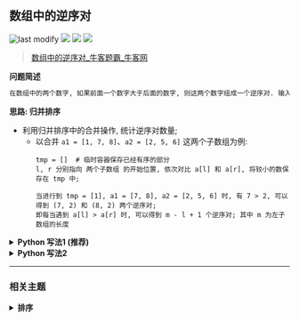 ## 数组中的逆序对
<!--START_SECTION:badge-->
![last modify](https://img.shields.io/static/v1?label=last%20modify&message=2025-07-08%2016%3A53%3A13&label_color=gray&color=thistle&style=flat-square)
[![](https://img.shields.io/static/v1?label=&message=%E4%B8%AD%E7%AD%89&label_color=gray&color=yellow&style=flat-square)](../../../README.md#中等)
[![](https://img.shields.io/static/v1?label=&message=%E7%89%9B%E5%AE%A2&label_color=gray&color=green&style=flat-square)](../../../README.md#牛客)
[![](https://img.shields.io/static/v1?label=&message=%E6%8E%92%E5%BA%8F&label_color=gray&color=blue&style=flat-square)](../../../README.md#排序)
<!--END_SECTION:badge-->
<!--info
tags: [排序]
source: 牛客
level: 中等
number: '0118'
name: 数组中的逆序对
companies: []
-->

> [数组中的逆序对_牛客题霸_牛客网](https://www.nowcoder.com/practice/96bd6684e04a44eb80e6a68efc0ec6c5)

<summary><b>问题简述</b></summary>

```txt
在数组中的两个数字, 如果前面一个数字大于后面的数字, 则这两个数字组成一个逆序对. 输入一个数组,求出这个数组中的逆序对的总数P. 并将P对1000000007取模的结果输出. 即输出P mod 1000000007
```

<!--
<details><summary><b>详细描述</b></summary>

```txt
```

</details>
-->

<!-- <div align="center"><img src="../../../_assets/xxx.png" height="300" /></div> -->

<summary><b>思路: 归并排序</b></summary>

- 利用归并排序中的合并操作, 统计逆序对数量;
    - 以合并 `a1 = [1, 7, 8]`、`a2 = [2, 5, 6]` 这两个子数组为例:
        ```
        tmp = []  # 临时容器保存已经有序的部分
        l, r 分别指向 两个子数组 的开始位置, 依次对比 a[l] 和 a[r], 将较小的数保存在 tmp 中;

        当进行到 tmp = [1], a1 = [7, 8], a2 = [2, 5, 6] 时, 有 7 > 2, 可以得到 (7, 2) 和 (8, 2) 两个逆序对;
        即每当遇到 a[l] > a[r] 时, 可以得到 m - l + 1 个逆序对; 其中 m 为左子数组的长度
        ```
<details><summary><b>Python 写法1 (推荐) </b></summary>

```python
class Solution:
    def InversePairs(self , data: List[int]) -> int:

        def merge(a, lo, hi):
            if lo >= hi: return 0

            ret = 0
            m = (lo + hi) // 2
            ret += merge(a, lo, m)  # 左子数组能产生的逆序对数量
            ret += merge(a, m + 1, hi)  # 右子数组能产生的逆序对数量

            tmp = []  # 临时容器保存已经有序的部分
            l, r = lo, m + 1
            while l <= m and r <= hi:
                if a[l] <= a[r]:
                    tmp.append(a[l])
                    l += 1
                else:  # a[l] > a[r]
                    ret += m - l + 1  # 当前位置能产生的逆序对
                    tmp.append(a[r])
                    r += 1

            tmp += a[l:m + 1] or a[r:hi + 1]  # 拼接剩余部分, 此时不会产生逆序对
            a[lo:hi + 1] = tmp
            return ret

        ret = merge(data, 0, len(data) - 1)
        # print(data)
        return ret % 1000000007
```

</details>

<details><summary><b>Python 写法2</b></summary>

```python
class Solution:
    def InversePairs(self , data: List[int]) -> int:

        def merge(a, lo, hi):
            if lo >= hi: return 0

            ret = 0
            m = (lo + hi) // 2
            ret += merge(a, lo, m)
            ret += merge(a, m + 1, hi)

            tmp = [0] * (hi - lo + 1)
            l, r = lo, m + 1
            for i in range(len(tmp)):

                # 写法 1
                if l <= m and r <= hi:
                    if a[l] <= a[r]:
                        tmp[i] = a[l]
                        l += 1
                    else:
                        ret += m - l + 1
                        tmp[i] = a[r]
                        r += 1
                elif l == m + 1:
                    tmp[i] = a[r]
                    r += 1
                else:  # r == hi + 1
                    tmp[i] = a[l]
                    l += 1

                # 写法 2
                # if l == m + 1:
                #     tmp[i] = a[r]
                #     r += 1
                # elif r == hi + 1 or a[l] <= a[r]:
                #     tmp[i] = a[l]
                #     l += 1
                # else:  # a[l] > a[r]
                #     ret += m - l + 1
                #     tmp[i] = a[r]
                #     r += 1

            a[lo: hi + 1] = tmp
            return ret

        ret = merge(data, 0, len(data) - 1)
        # print(data)
        return ret % 1000000007
```

</details>


<!--START_SECTION:relate-->
---

### 相关主题

<details><summary><b>排序</b></summary>

> [[中等, LeetCode] 三数之和 🔥](../../2021/10/LeetCode_0015_中等_三数之和.md)  
> [[中等, LeetCode] 数组中的第K个最大元素 🔥](../10/LeetCode_0215_中等_数组中的第K个最大元素.md)  
> [[中等, 剑指Offer2] 数组中的第K大的数字](../09/剑指Offer2_076_中等_数组中的第K大的数字.md)  
> [[中等, 剑指Offer] 把数组排成最小的数](../../2021/12/剑指Offer_4500_中等_把数组排成最小的数.md)  
> [[中等, 牛客] 合并区间](../02/牛客_0037_中等_合并区间.md)  
> [[中等, 牛客] 字符串出现次数的TopK问题](../04/牛客_0097_中等_字符串出现次数的TopK问题.md)  
> [[中等, 牛客] 寻找第K大](../04/牛客_0088_中等_寻找第K大.md)  
> [[中等, 牛客] 拼接所有的字符串产生字典序最小的字符串](../04/牛客_0085_中等_拼接所有的字符串产生字典序最小的字符串.md)  
> [[中等, 牛客] 最大数](../04/牛客_0111_中等_最大数.md)  
> [[中等, 牛客] 最小的K个数](牛客_0119_中等_最小的K个数.md)  
  > 
> [[简单, 剑指Offer] 扑克牌中的顺子](../01/剑指Offer_6100_简单_扑克牌中的顺子.md)  
> [[简单, 剑指Offer] 数组中出现次数超过一半的数字（摩尔投票） 🔥](../../2021/12/剑指Offer_3900_简单_数组中出现次数超过一半的数字（摩尔投票）.md)  
> [[简单, 剑指Offer] 最小的k个数（partition操作） 🔥](../../2021/12/剑指Offer_4000_简单_最小的k个数（partition操作）.md)  
> [[简单, 牛客] 三个数的最大乘积](../04/牛客_0106_简单_三个数的最大乘积.md)  
> [[简单, 程序员面试金典] 判定字符是否唯一](../09/程序员面试金典_0101_简单_判定字符是否唯一.md)  
  > 

</details>
<!--END_SECTION:relate-->